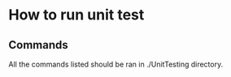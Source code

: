 # How to run unit test


## Commands
All the commands listed should be ran in ./UnitTesting directory.